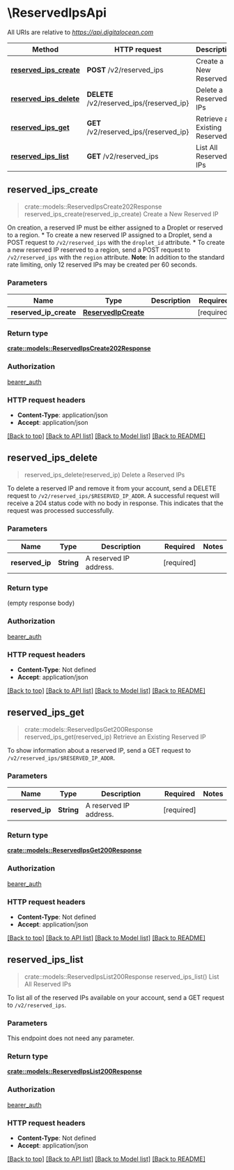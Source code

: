 # \ReservedIpsApi

All URIs are relative to *https://api.digitalocean.com*

Method | HTTP request | Description
------------- | ------------- | -------------
[**reserved_ips_create**](ReservedIpsApi.md#reserved_ips_create) | **POST** /v2/reserved_ips | Create a New Reserved IP
[**reserved_ips_delete**](ReservedIpsApi.md#reserved_ips_delete) | **DELETE** /v2/reserved_ips/{reserved_ip} | Delete a Reserved IPs
[**reserved_ips_get**](ReservedIpsApi.md#reserved_ips_get) | **GET** /v2/reserved_ips/{reserved_ip} | Retrieve an Existing Reserved IP
[**reserved_ips_list**](ReservedIpsApi.md#reserved_ips_list) | **GET** /v2/reserved_ips | List All Reserved IPs



## reserved_ips_create

> crate::models::ReservedIpsCreate202Response reserved_ips_create(reserved_ip_create)
Create a New Reserved IP

On creation, a reserved IP must be either assigned to a Droplet or reserved to a region. * To create a new reserved IP assigned to a Droplet, send a POST   request to `/v2/reserved_ips` with the `droplet_id` attribute.  * To create a new reserved IP reserved to a region, send a POST request to   `/v2/reserved_ips` with the `region` attribute.  **Note**:  In addition to the standard rate limiting, only 12 reserved IPs may be created per 60 seconds.

### Parameters


Name | Type | Description  | Required | Notes
------------- | ------------- | ------------- | ------------- | -------------
**reserved_ip_create** | [**ReservedIpCreate**](ReservedIpCreate.md) |  | [required] |

### Return type

[**crate::models::ReservedIpsCreate202Response**](reservedIPs_create_202_response.md)

### Authorization

[bearer_auth](../README.md#bearer_auth)

### HTTP request headers

- **Content-Type**: application/json
- **Accept**: application/json

[[Back to top]](#) [[Back to API list]](../README.md#documentation-for-api-endpoints) [[Back to Model list]](../README.md#documentation-for-models) [[Back to README]](../README.md)


## reserved_ips_delete

> reserved_ips_delete(reserved_ip)
Delete a Reserved IPs

To delete a reserved IP and remove it from your account, send a DELETE request to `/v2/reserved_ips/$RESERVED_IP_ADDR`.  A successful request will receive a 204 status code with no body in response. This indicates that the request was processed successfully. 

### Parameters


Name | Type | Description  | Required | Notes
------------- | ------------- | ------------- | ------------- | -------------
**reserved_ip** | **String** | A reserved IP address. | [required] |

### Return type

 (empty response body)

### Authorization

[bearer_auth](../README.md#bearer_auth)

### HTTP request headers

- **Content-Type**: Not defined
- **Accept**: application/json

[[Back to top]](#) [[Back to API list]](../README.md#documentation-for-api-endpoints) [[Back to Model list]](../README.md#documentation-for-models) [[Back to README]](../README.md)


## reserved_ips_get

> crate::models::ReservedIpsGet200Response reserved_ips_get(reserved_ip)
Retrieve an Existing Reserved IP

To show information about a reserved IP, send a GET request to `/v2/reserved_ips/$RESERVED_IP_ADDR`.

### Parameters


Name | Type | Description  | Required | Notes
------------- | ------------- | ------------- | ------------- | -------------
**reserved_ip** | **String** | A reserved IP address. | [required] |

### Return type

[**crate::models::ReservedIpsGet200Response**](reservedIPs_get_200_response.md)

### Authorization

[bearer_auth](../README.md#bearer_auth)

### HTTP request headers

- **Content-Type**: Not defined
- **Accept**: application/json

[[Back to top]](#) [[Back to API list]](../README.md#documentation-for-api-endpoints) [[Back to Model list]](../README.md#documentation-for-models) [[Back to README]](../README.md)


## reserved_ips_list

> crate::models::ReservedIpsList200Response reserved_ips_list()
List All Reserved IPs

To list all of the reserved IPs available on your account, send a GET request to `/v2/reserved_ips`.

### Parameters

This endpoint does not need any parameter.

### Return type

[**crate::models::ReservedIpsList200Response**](reservedIPs_list_200_response.md)

### Authorization

[bearer_auth](../README.md#bearer_auth)

### HTTP request headers

- **Content-Type**: Not defined
- **Accept**: application/json

[[Back to top]](#) [[Back to API list]](../README.md#documentation-for-api-endpoints) [[Back to Model list]](../README.md#documentation-for-models) [[Back to README]](../README.md)


